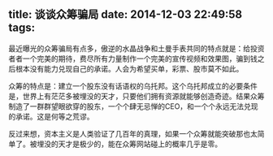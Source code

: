 title: 谈谈众筹骗局
date: 2014-12-03 22:49:58
tags:
---
最近曝光的众筹骗局有点多，傲逆的水晶战争和土曼手表共同的特点就是：给投资者者一个完美的期待，费尽所有力量制作一个完美的宣传视频和效果图，骗到钱之后根本没有能力兑现自己的承诺。人会为希望买单，彩票、股市莫不如此。

众筹的特点是：建立一个股东没有话语权的乌托邦。这个乌托邦成立的必要条件是，世界上有茫茫多被埋没的天才，只要他们拥有资源就能够创造奇迹。结果众筹制造了一群群望眼欲穿的股东，一个个肆无忌惮的CEO，和一个个永远无法兑现的承诺。这是何等之荒谬。

反过来想，资本主义是人类验证了几百年的真理，如果一个众筹就能突破那也太简单了。被埋没的天才是极少的，能在众筹网站碰上的概率几乎是零。
